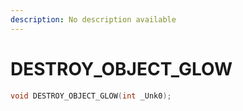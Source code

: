 ```yaml
---
description: No description available 
---
```


# DESTROY_OBJECT_GLOW

```cpp
void DESTROY_OBJECT_GLOW(int _Unk0);
```